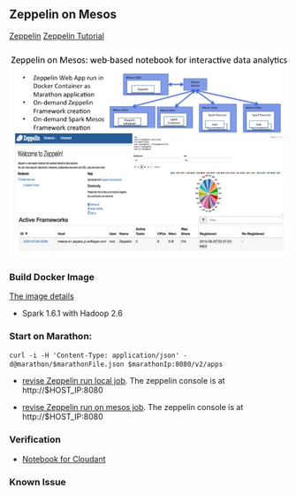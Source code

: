 ## Zeppelin on Mesos 

[Zeppelin](http://zeppelin.incubator.apache.org/docs/install/install.html)
[Zeppelin Tutorial](http://zeppelin.incubator.apache.org/docs/tutorial/tutorial.html)

![Image of Zeppelin on Mesos](../../doc/images/zeppelin_mesos.jpg)


### Build Docker Image 

[The image details](Dockerfile)

* Spark 1.6.1 with Hadoop 2.6

### Start on Marathon:
	
	curl -i -H 'Content-Type: application/json' -d@marathon/$marathonFile.json $marathonIp:8080/v2/apps
	
* [revise Zeppelin run local job](marathon/marathon-local.json). The zeppelin console is at http://$HOST_IP:8080

* [revise Zeppelin run on mesos job](marathon/marathon-mesos.json). The zeppelin console is at http://$HOST_IP:8080


### Verification

* [Notebook for Cloudant](notebook/CloudantDFOption.scala)


### Known Issue


